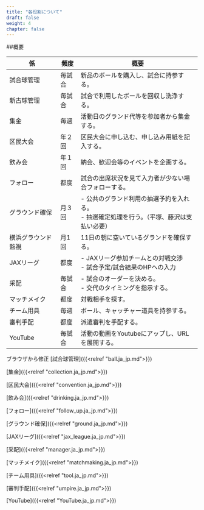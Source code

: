 ```yaml
---
title: "各役割について"
draft: false
weight: 4
chapter: false
---
```

##概要

| 係             | 頻度   | 概要                                                |
| -------------- | ------ | --------------------------------------------------- |
| 試合球管理     | 毎試合 | 新品のボールを購入し、試合に持参する。              |
| 新古球管理     | 毎試合 | 試合で利用したボールを回収し洗浄する。  |
| 集金           | 毎週   | 活動日のグランド代等を参加者から集金する。          |
| 区民大会       | 年２回 | 区民大会に申し込む、申し込み用紙を記入する。        |
| 飲み会         | 年１回 | 納会、歓迎会等のイベントを企画する。                |
| フォロー       | 都度   | 試合の出席状況を見て入力者が少ない場合フォローする。|
| グラウンド確保 | 月３回 | - 公共のグランド利用の抽選予約を入れる。<BR> - 抽選確定処理を行う。（平塚、藤沢は支払い必要）  |
| 横浜グラウンド監視 | 月1回 | 11日の朝に空いているグランドを確保する。|
| JAXリーグ      | 都度   | - JAXリーグ参加チームとの対戦交渉 <BR>- 試合予定/試合結果のHPへの入力|
| 采配           | 毎試合 | - 試合のオーダーを決める。<BR> - 交代のタイミングを指示する。|
| マッチメイク   | 都度   | 対戦相手を探す。                                    |
| チーム用具     | 毎週   | ボール、キャッチャー道具を持参する。                |
| 審判手配       | 都度   | 派遣審判を手配する。                                |
| YouTube        | 毎試合 | 活動の動画をYoutubeにアップし、URLを展開する。      |

ブラウザから修正
[試合球管理]({{<relref "ball.ja_jp.md">}})

[集金]({{<relref "collection.ja_jp.md">}})

[区民大会]({{<relref "convention.ja_jp.md">}})

[飲み会]({{<relref "drinking.ja_jp.md">}})

[フォロー]({{<relref "follow_up.ja_jp.md">}})

[グラウンド確保]({{<relref "ground.ja_jp.md">}})

[JAXリーグ]({{<relref "jax_league.ja_jp.md">}})

[采配]({{<relref "manager.ja_jp.md">}})

[マッチメイク]({{<relref "matchmaking.ja_jp.md">}})

[チーム用具]({{<relref "tool.ja_jp.md">}})

[審判手配]({{<relref "umpire.ja_jp.md">}})

[YouTube]({{<relref "YouTube.ja_jp.md">}})

